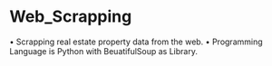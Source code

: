 # Web_Scrapping
• Scrapping real estate property data from the web. 
• Programming Language is Python with BeuatifulSoup as Library.
